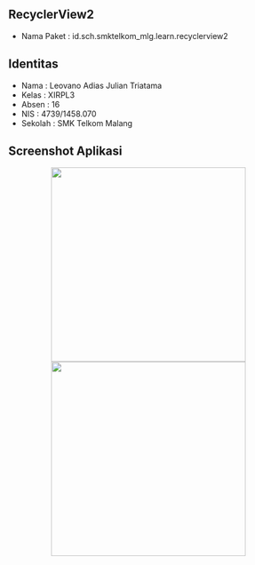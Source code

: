 ## RecyclerView2
* Nama Paket : id.sch.smktelkom_mlg.learn.recyclerview2

## Identitas
* Nama  : Leovano Adias Julian Triatama
* Kelas : XIRPL3
* Absen : 16
* NIS   : 4739/1458.070
* Sekolah : SMK Telkom Malang

## Screenshot Aplikasi
<p align="center">
  <img src="http://i67.tinypic.com/25rouuv.jpg" width="350"/>
  <img src="http://i67.tinypic.com/25rouuv.jpg" width="350"/>
</p>
